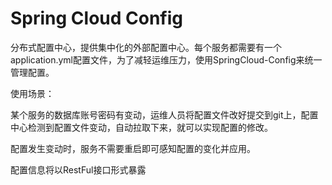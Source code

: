 # Spring Cloud Config

分布式配置中心，提供集中化的外部配置中心。每个服务都需要有一个application.yml配置文件，为了减轻运维压力，使用SpringCloud-Config来统一管理配置。

使用场景：

​	某个服务的数据库账号密码有变动，运维人员将配置文件改好提交到git上，配置中心检测到配置文件变动，自动拉取下来，就可以实现配置的修改。

配置发生变动时，服务不需要重启即可感知配置的变化并应用。

配置信息将以RestFul接口形式暴露


